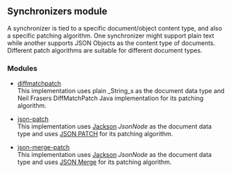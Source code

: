 ## Synchronizers module
A synchronizer is tied to a specific document/object content type, and also a specific patching algorithm. 
One synchronizer might support plain text while another supports JSON Objects as the content type of documents. 
Different patch algorithms are suitable for different document types.

### Modules
* [diffmatchpatch](./diffmatchpatch)  
This implementation uses plain _String_s as the document data type and Neil Frasers DiffMatchPatch Java implementation 
for its patching algorithm.

* [json-patch](./json-patch)  
This implementation uses [Jackson](http://wiki.fasterxml.com/JacksonHome) _JsonNode_ as the document data type and uses 
[JSON PATCH](https://tools.ietf.org/html/rfc6902) for its patching algorithm.
 
* [json-merge-patch](./json-merge-patch)  
This implementation uses [Jackson](http://wiki.fasterxml.com/JacksonHome) _JsonNode_ as the document data type and uses 
[JSON Merge](http://tools.ietf.org/html/rfc7386) for its patching algorithm.



